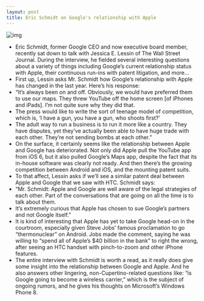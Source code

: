 ```yaml
---
layout: post
title: Eric Schmidt on Google's relationship with Apple
---
```

![img](http://media.idownloadblog.com/wp-content/uploads/2012/09/ericschmidt.jpg)
* Eric Schmidt, former Google CEO and now executive board member, recently sat down to talk with Jessica E. Lessin of The Wall Street Journal. During the interview, he fielded several interesting questions about a variety of things including Google’s current relationship status with Apple, their continuous run-ins with patent litigation, and more…
* First up, Lessin asks Mr. Schmidt how Google’s relationship with Apple has changed in the last year. Here’s his response:
* “It’s always been on and off. Obviously, we would have preferred them to use our maps. They threw YouTube off the home screen [of iPhones and iPads]. I’m not quite sure why they did that.
* The press would like to write the sort of teenage model of competition, which is, ‘I have a gun, you have a gun, who shoots first?’
* The adult way to run a business is to run it more like a country. They have disputes, yet they’ve actually been able to have huge trade with each other. They’re not sending bombs at each other.”
* On the surface, it certainly seems like the relationship between Apple and Google has deteriorated. Not only did Apple pull the YouTube app from iOS 6, but it also pulled Google’s Maps app, despite the fact that its in-house software was clearly not ready. And then there’s the growing competition between Android and iOS, and the mounting patent suits.
* To that affect, Lessin asks if we’ll see a similar patent deal between Apple and Google that we saw with HTC. Schmidt says:
* “Mr. Schmidt: Apple and Google are well aware of the legal strategies of each other. Part of the conversations that are going on all the time is to talk about them.
* It’s extremely curious that Apple has chosen to sue Google’s partners and not Google itself.”
* It is kind of interesting that Apple has yet to take Google head-on in the courtroom, especially given Steve Jobs’ famous proclamation to go “thermonuclear” on Android. Jobs made the comment, saying he was willing to “spend all of Apple’s $40 billion in the bank” to right the wrong, after seeing an HTC handset with pinch-to-zoom and other iPhone features.
* The entire interview with Schmidt is worth a read, as it really does give some insight into the relationship between Google and Apple. And he also answers other lingering, non-Cupertino-related questions like: “is Google going to become a wireless carrier,” which is the subject of ongoing rumors, and he gives his thoughts on Microsoft’s Windows Phone 8.

